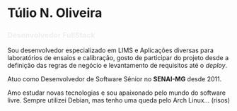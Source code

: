# Túlio N. Oliveira

<h3 style="color: #eee">Desenvolvedor FullStack</h3>

Sou desenvolvedor especializado em LIMS e Aplicações diversas para laboratórios de ensaios e calibração, gosto de participar do projeto desde a definição das regras de negócio e levantamento de requisitos até o *deploy*.

Atuo como Desenvolvedor de Software Sênior no **SENAI-MG** desde 2011.

Amo estudar novas tecnologias e sou apaixonado pelo mundo do software livre. Sempre utilizei Debian, mas tenho uma queda pelo Arch Linux... (risos)


<!--
**tulionicolas/tulionicolas** is a ✨ _special_ ✨ repository because its `README.md` (this file) appears on your GitHub profile.

Here are some ideas to get you started:

- 🔭 I’m currently working on ...
- 🌱 I’m currently learning ...
- 👯 I’m looking to collaborate on ...
- 🤔 I’m looking for help with ...
- 💬 Ask me about ...
- 📫 How to reach me: ...
- 😄 Pronouns: ...
- ⚡ Fun fact: ...
-->
